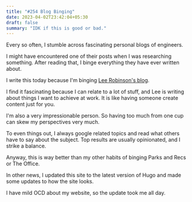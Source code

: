 ```yaml
---
title: "#254 Blog Binging"
date: 2023-04-02T23:42:04+05:30
draft: false
summary: "IDK if this is good or bad."
---
```


Every so often, I stumble across fascinating personal blogs of engineers.

I might have encountered one of their posts when I was researching something. After reading that, I binge everything they have ever written about.

I write this today because I'm binging [Lee Robinson\'s blog](https://leerob.io/blog).

I find it fascinating because I can relate to a lot of stuff, and Lee is writing about things I want to achieve at work. It is like having someone create content just for you.

I'm also a very impressionable person. So having too much from one cup can skew my perspectives very much.

To even things out, I always google related topics and read what others have to say about the subject. Top results are usually opinionated, and I strike a balance.

Anyway, this is way better than my other habits of binging Parks and Recs or The Office.

In other news, I updated this site to the latest version of Hugo and made some updates to how the site looks.

I have mild OCD about my website, so the update took me all day.
